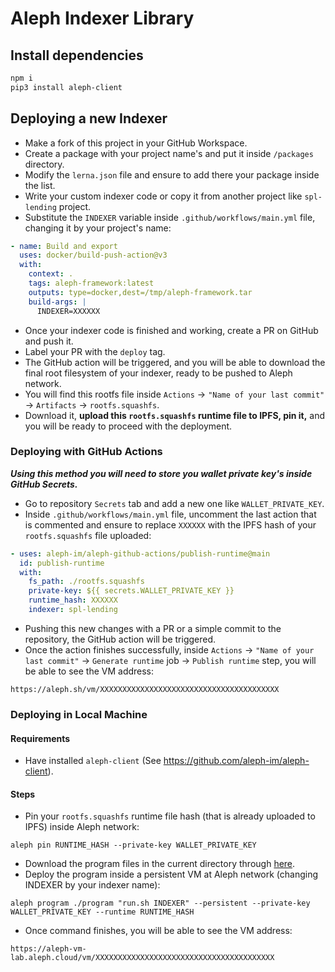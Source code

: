 # Aleph Indexer Library

## Install dependencies
``` sh
npm i
pip3 install aleph-client
```


## Deploying a new Indexer

- Make a fork of this project in your GitHub Workspace.
- Create a package with your project name's and put it inside `/packages` directory.
- Modify the `lerna.json` file and ensure to add there your package inside the list.
- Write your custom indexer code or copy it from another project like `spl-lending` project.
- Substitute the `INDEXER` variable inside `.github/workflows/main.yml` file, changing it by your project's name:
```yml
- name: Build and export
  uses: docker/build-push-action@v3
  with:
    context: .
    tags: aleph-framework:latest
    outputs: type=docker,dest=/tmp/aleph-framework.tar
    build-args: |
      INDEXER=XXXXXX
```
- Once your indexer code is finished and working, create a PR on GitHub and push it.
- Label your PR with the `deploy` tag.
- The GitHub action will be triggered, and you will be able to download the final root filesystem of your indexer, ready to be pushed to Aleph network.
- You will find this rootfs file inside `Actions` -> `"Name of your last commit"` -> `Artifacts` -> `rootfs.squashfs`.
- Download it, **upload this `rootfs.squashfs` runtime file to IPFS, pin it,** and you will be ready to proceed with the deployment.

### Deploying with GitHub Actions

**_Using this method you will need to store you wallet private key's inside GitHub Secrets._**

- Go to repository `Secrets` tab and add a new one like `WALLET_PRIVATE_KEY`.
- Inside `.github/workflows/main.yml` file, uncomment the last action that is commented and ensure to replace `XXXXXX` with the IPFS hash of your `rootfs.squashfs` file uploaded:
```yml
- uses: aleph-im/aleph-github-actions/publish-runtime@main
  id: publish-runtime
  with:
    fs_path: ./rootfs.squashfs
    private-key: ${{ secrets.WALLET_PRIVATE_KEY }}
    runtime_hash: XXXXXX
    indexer: spl-lending
```
- Pushing this new changes with a PR or a simple commit to the repository, the GitHub action will be triggered.
- Once the action finishes successfully, inside `Actions` -> `"Name of your last commit"` -> `Generate runtime` job -> `Publish runtime` step, you will be able to see the VM address:
```
https://aleph.sh/vm/XXXXXXXXXXXXXXXXXXXXXXXXXXXXXXXXXXXXXXXX
```

### Deploying in Local Machine

#### Requirements

- Have installed `aleph-client` (See https://github.com/aleph-im/aleph-client).

#### Steps

- Pin your `rootfs.squashfs` runtime file hash (that is already uploaded to IPFS) inside Aleph network:
```shell
aleph pin RUNTIME_HASH --private-key WALLET_PRIVATE_KEY
```
- Download the program files in the current directory through [here](https://github.com/aleph-im/aleph-github-actions/tree/main/publish-runtime).
- Deploy the program inside a persistent VM at Aleph network (changing INDEXER by your indexer name):
```shell
aleph program ./program "run.sh INDEXER" --persistent --private-key WALLET_PRIVATE_KEY --runtime RUNTIME_HASH
```
- Once command finishes, you will be able to see the VM address:
```
https://aleph-vm-lab.aleph.cloud/vm/XXXXXXXXXXXXXXXXXXXXXXXXXXXXXXXXXXXXXXXX
```

